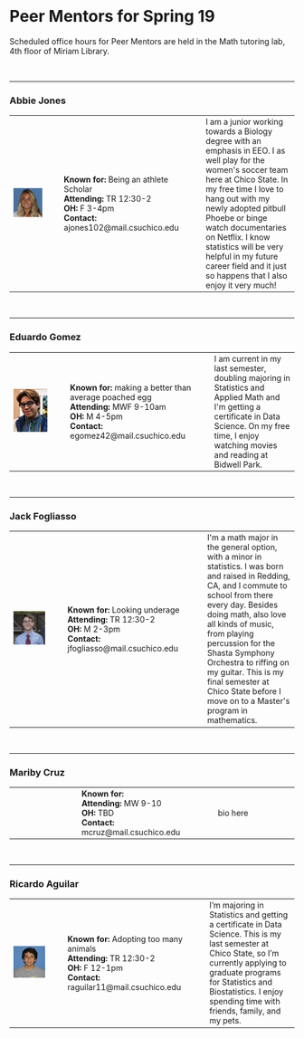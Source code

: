 <br>

# Peer Mentors for Spring 19

Scheduled office hours for Peer Mentors are held in the Math tutoring lab, 4th floor of Miriam Library.

<br>

----

### Abbie Jones
<table>
<tr>
  <td width="250"><img src="mentors/abbie.jpg" alt="" /></td>
  <td width="50"></td>
  <td width="250"><strong>Known for: </strong> Being an athlete Scholar <br> 
    <strong>Attending: </strong> TR 12:30-2 <br> 
    <strong>OH: </strong> F 3-4pm <br> 
    <strong>Contact: </strong> ajones102@mail.csuchico.edu <br> </td>
  <td width="50"></td>
  <td width="350">I am a junior working towards a Biology degree with an emphasis in EEO. I as well play for the women's soccer team here at Chico State. In my free time I love to hang out with my newly adopted pitbull Phoebe or binge watch documentaries on Netflix. I know statistics will be very helpful in my future career field and it just so happens that I also enjoy it very much!</td>
</tr>
</table>

<br>



----

### Eduardo Gomez
<table>
<tr>
  <td width="250"><img src="mentors/eduardo.jpg" alt="" /></td>
  <td width="50"></td>
  <td width="250"><strong>Known for:</strong> making a better than average poached egg <br> 
    <strong>Attending: </strong> MWF 9-10am <br> 
    <strong>OH: </strong> M 4-5pm <br> 
    <strong>Contact: </strong> egomez42@mail.csuchico.edu <br> </td>
  <td width="50"></td>
  <td width="350">I am current in my last semester, doubling majoring in Statistics and Applied Math and I'm getting a certificate in Data Science. On my free time, I enjoy watching movies and reading at Bidwell Park.</td>
</tr>
</table>

<br>


----

### Jack Fogliasso
<table>
<tr>
  <td width="250"><img src="mentors/jack.jpg" alt="" /></td>
  <td width="50"></td>
  <td width="250"><strong>Known for: </strong> Looking underage <br> 
    <strong>Attending: </strong> TR 12:30-2 <br> 
    <strong>OH: </strong> M 2-3pm <br> 
    <strong>Contact: </strong> jfogliasso@mail.csuchico.edu <br> </td>
  <td width="50"></td>
  <td width="350">I'm a math major in the general option, with a minor in statistics. I was born and raised in Redding, CA, and I commute to school from there every day. Besides doing math, also love all kinds of music, from playing percussion for the Shasta Symphony Orchestra to riffing on my guitar. This is my final semester at Chico State before I move on to a Master's program in mathematics.</td>
</tr>
</table>

<br>


----

### Mariby Cruz
<table>
<tr>
  <td width="250"><img src="mentors/mariby.jpg" alt="" /></td>
  <td width="50"></td>
  <td width="250"><strong>Known for: </strong>  <br> 
      <strong>Attending: </strong> MW 9-10 <br> 
      <strong>OH: </strong> TBD <br> 
      <strong>Contact: </strong> mcruz@mail.csuchico.edu <br> </td>
  <td width="50"></td>
  <td width="350">bio here </td>
</tr>
</table>

<br>

----

### Ricardo Aguilar
<table>

<tr>
  <td width="250"><img src="mentors/ricardo.jpg" alt="" /></td>
  <td width="50"></td>
  <td width="250"><strong>Known for: </strong> Adopting too many animals <br> 
      <strong>Attending: </strong> TR 12:30-2 <br> 
      <strong>OH: </strong> F 12-1pm <br> 
      <strong>Contact: </strong> raguilar11@mail.csuchico.edu <br> </td>
  <td width="50"></td>
  <td width="350">I’m majoring in Statistics and getting a certificate in Data Science. This is my last semester at Chico State, so I’m currently applying to graduate programs for Statistics and Biostatistics. I enjoy spending time with friends, family, and my pets. </td>
</tr>

</table>
